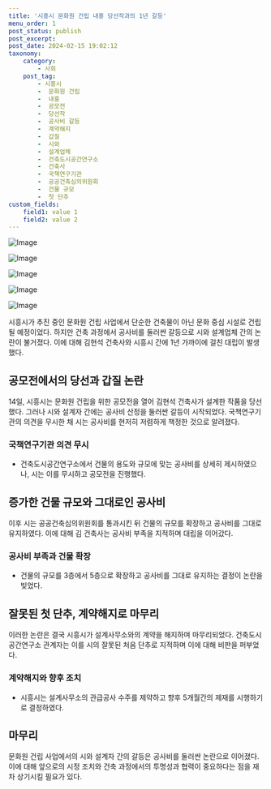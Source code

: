 ```yaml
---
title: '시흥시 문화원 건립 내홍 당선작과의 1년 갈등'
menu_order: 1
post_status: publish
post_excerpt: 
post_date: 2024-02-15 19:02:12
taxonomy:
    category:
        - 사회
    post_tag:
        - 시흥시
        -  문화원 건립
        -  내홍
        -  공모전
        -  당선작
        -  공사비 갈등
        -  계약해지
        -  갑질
        -  시와
        -  설계업체
        -  건축도시공간연구소
        -  건축사
        -  국책연구기관
        -  공공건축심의위원회
        -  건물 규모
        -  첫 단추
custom_fields:
    field1: value 1
    field2: value 2
---
```


![Image](https://imgnews.pstatic.net/image/025/2024/02/15/0003341467_001_20240215093404368.jpg?type=w647)

![Image](https://imgnews.pstatic.net/image/025/2024/02/15/0003341467_002_20240215093404400.jpg?type=w647)

![Image](https://imgnews.pstatic.net/image/025/2024/02/15/0003341467_003_20240215093404429.jpg?type=w647)

![Image](https://imgnews.pstatic.net/image/025/2024/02/15/0003341467_004_20240215093404482.jpg?type=w647)

![Image](https://imgnews.pstatic.net/image/025/2024/02/15/0003341467_005_20240215093404663.jpg?type=w647)

시흥시가 추진 중인 문화원 건립 사업에서 단순한 건축물이 아닌 문화 중심 시설로 건립될 예정이었다. 하지만 건축 과정에서 공사비를 둘러싼 갈등으로 시와 설계업체 간의 논란이 불거졌다. 이에 대해 김현석 건축사와 시흥시 간에 1년 가까이에 걸친 대립이 발생했다. 
## 공모전에서의 당선과 갑질 논란
14일, 시흥시는 문화원 건립을 위한 공모전을 열어 김현석 건축사가 설계한 작품을 당선했다. 그러나 시와 설계자 간에는 공사비 산정을 둘러싼 갈등이 시작되었다. 국책연구기관의 의견을 무시한 채 시는 공사비를 현저히 저렴하게 책정한 것으로 알려졌다.
### 국책연구기관 의견 무시
- 건축도시공간연구소에서 건물의 용도와 규모에 맞는 공사비를 상세히 제시하였으나, 시는 이를 무시하고 공모전을 진행했다.
## 증가한 건물 규모와 그대로인 공사비
이후 시는 공공건축심의위원회를 통과시킨 뒤 건물의 규모를 확장하고 공사비를 그대로 유지하였다. 이에 대해 김 건축사는 공사비 부족을 지적하며 대립을 이어갔다.
### 공사비 부족과 건물 확장
- 건물의 규모를 3층에서 5층으로 확장하고 공사비를 그대로 유지하는 결정이 논란을 빚었다.
## 잘못된 첫 단추, 계약해지로 마무리
이러한 논란은 결국 시흥시가 설계사무소와의 계약을 해지하며 마무리되었다. 건축도시공간연구소 관계자는 이를 시의 잘못된 처음 단추로 지적하며 이에 대해 비판을 퍼부었다.
### 계약해지와 향후 조치
- 시흥시는 설계사무소의 관급공사 수주를 제약하고 향후 5개월간의 제재를 시행하기로 결정하였다.
## 마무리
문화원 건립 사업에서의 시와 설계자 간의 갈등은 공사비를 둘러싼 논란으로 이어졌다. 이에 대해 앞으로의 시정 조치와 건축 과정에서의 투명성과 협력이 중요하다는 점을 재차 상기시킬 필요가 있다.
